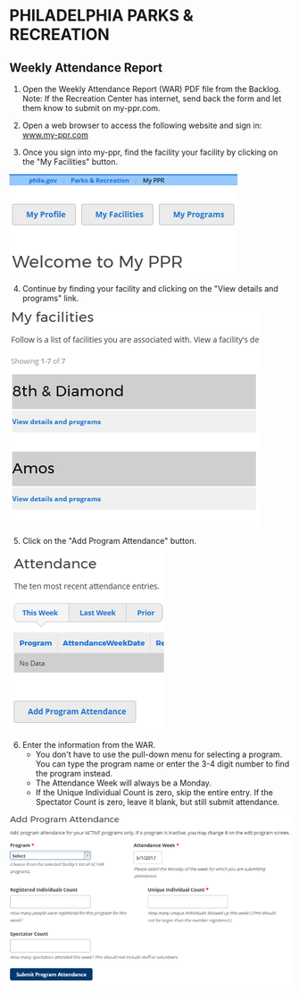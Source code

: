 # PHILADELPHIA PARKS & RECREATION

## Weekly Attendance Report

1. Open the Weekly Attendance Report (WAR) PDF file from the Backlog. Note: If the Recreation Center has internet, send back the form and let them know to submit on my-ppr.com.

2. Open a web browser to access the following website and sign in: www.my-ppr.com

3. Once you sign into my-ppr, find the facility your facility by clicking on the "My Facilities" button.

![](https://raw.githubusercontent.com/PPRPMU/PMU-playbook/master/Images/Data_Entry_-_Weekly_Attendance_Report/myppr_my_facilities_menu.png)

4. Continue by finding your facility and clicking on the "View details and programs" link.

![](https://raw.githubusercontent.com/PPRPMU/PMU-playbook/master/Images/Data_Entry_-_Weekly_Attendance_Report/myppr_my_facilities_list.PNG)

5. Click on the "Add Program Attendance" button.

![](https://raw.githubusercontent.com/PPRPMU/PMU-playbook/master/Images/Data_Entry_-_Weekly_Attendance_Report/myppr_add_program_attendance_menu.PNG)

6. Enter the information from the WAR.
   - You don't have to use the pull-down menu for selecting a program. You can type the program name or enter the 3-4 digit number to find the program instead.
   - The Attendance Week will always be a Monday. 
   - If the Unique Individual Count is zero, skip the entire entry. If the Spectator Count is zero, leave it blank, but still submit attendance.

![](https://raw.githubusercontent.com/PPRPMU/PMU-playbook/master/Images/Data_Entry_-_Weekly_Attendance_Report/myppr_add_program_attendance_screen.PNG)

